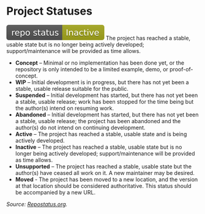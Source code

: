 # Project Statuses

![Project Status: Inactive – The project has reached a stable, usable state but is no longer being actively developed; support/maintenance will be provided as time allows.](https://raw.githubusercontent.com/bgonzalezbustamante/twConstitution/master/badges/inactive.svg) The project has reached a stable, usable state but is no longer being actively developed; support/maintenance will be provided as time allows.

- **Concept** – Minimal or no implementation has been done yet, or the repository is only intended to be a limited example, demo, or proof-of-concept.
- **WIP** – Initial development is in progress, but there has not yet been a stable, usable release suitable for the public.
- **Suspended** – Initial development has started, but there has not yet been a stable, usable release; work has been stopped for the time being but the author(s) intend on resuming work.
- **Abandoned** – Initial development has started, but there has not yet been a stable, usable release; the project has been abandoned and the author(s) do not intend on continuing development.
- **Active** – The project has reached a stable, usable state and is being actively developed.
- **Inactive** – The project has reached a stable, usable state but is no longer being actively developed; support/maintenance will be provided as time allows.
- **Unsupported** – The project has reached a stable, usable state but the author(s) have ceased all work on it. A new maintainer may be desired.
- **Moved** - The project has been moved to a new location, and the version at that location should be considered authoritative. This status should be accompanied by a new URL.

 *Source: [Repostatus.org](https://www.repostatus.org/).*

